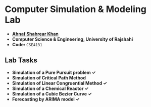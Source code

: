 # Computer Simulation & Modeling Lab
- **[Ahnaf Shahrear Khan](https://github.com/ahnafshahrear)**
- **Computer Science & Engineering, University of Rajshahi**
- **Code:** `CSE4131`

## Lab Tasks
- **Simulation of a Pure Pursuit problem ✓**
- **Simulation of Critical Path Method**
- **Simulation of Linear Congruential Method ✓**
- **Simulation of a Chemical Reactor ✓**
- **Simulation of a Cubic Bezier Curve ✓**
- **Forecasting by ARIMA model ✓**